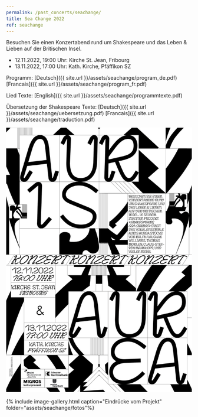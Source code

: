 ```yaml
---
permalink: /past_concerts/seachange/
title: Sea Change 2022
ref: seachange
---
```


Besuchen Sie einen Konzertabend rund um Shakespeare und das Leben & Lieben auf der Britischen Insel.

- 12.11.2022, 19:00 Uhr: Kirche St. Jean, Fribourg
- 13.11.2022, 17:00 Uhr: Kath. Kirche, Pfäffikon SZ

Programm: [Deutsch]({{ site.url }}/assets/seachange/program_de.pdf) [Francais]({{ site.url }}/assets/seachange/program_fr.pdf)

Lied Texte: [English]({{ site.url }}/assets/seachange/programmtexte.pdf)

Übersetzung der Shakespeare Texte: [Deutsch]({{ site.url }}/assets/seachange/uebersetzung.pdf) [Francais]({{ site.url }}/assets/seachange/traduction.pdf)
 
![Sea Change](/assets/seachange/seachange_de.png)


{% include image-gallery.html caption="Eindrücke vom Projekt" folder="assets/seachange/fotos"%}